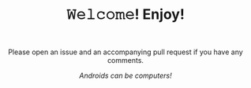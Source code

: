 <h1 align="center">𝚆𝚎𝚕𝚌𝚘𝚖𝚎! Enjoy!

</h1></br>
<p align="center"></bold>Please open an issue and an accompanying pull request if you have any comments.</b></p>
<p align="center"><em>Androids can be computers!</em></p>
<!--README.md EOF-->
